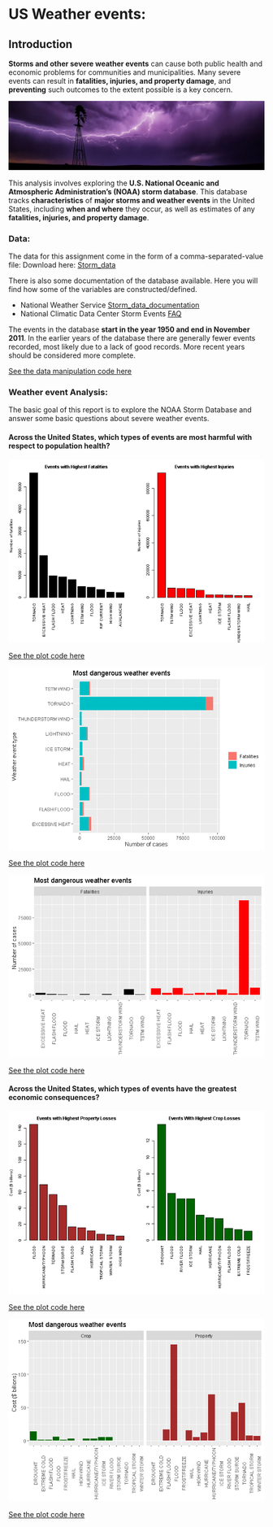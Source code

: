 US Weather events:
================

## Introduction

**Storms and other severe weather events** can cause both public health
and economic problems for communities and municipalities. Many severe
events can result in **fatalities, injuries, and property damage**, and
**preventing** such outcomes to the extent possible is a key concern.

<img src="images/weather_img.jpg" width="1000px" />

This analysis involves exploring the **U.S. National Oceanic and
Atmospheric Administration’s (NOAA) storm database**. This database
tracks **characteristics** of **major storms and weather events** in the
United States, including **when and where** they occur, as well as
estimates of any **fatalities, injuries, and property damage**.

### Data:

The data for this assignment come in the form of a comma-separated-value
file: Download here:
[Storm\_data](https://d396qusza40orc.cloudfront.net/repdata%2Fdata%2FStormData.csv.bz2)

There is also some documentation of the database available. Here you
will find how some of the variables are constructed/defined.

  - National Weather Service
    [Storm\_data\_documentation](https://d396qusza40orc.cloudfront.net/repdata%2Fpeer2_doc%2Fpd01016005curr.pdf)
  - National Climatic Data Center Storm Events
    [FAQ](https://d396qusza40orc.cloudfront.net/repdata%2Fpeer2_doc%2FNCDC%20Storm%20Events-FAQ%20Page.pdf)

The events in the database **start in the year 1950 and end in November
2011**. In the earlier years of the database there are generally fewer
events recorded, most likely due to a lack of good records. More recent
years should be considered more complete.

[See the data manipulation code here](XXXXX)

### Weather event Analysis:

The basic goal of this report is to explore the NOAA Storm Database and
answer some basic questions about severe weather events.

#### Across the United States, which types of events are most harmful with respect to population health?

![](README_files/figure-gfm/unnamed-chunk-3-1.png)<!-- -->

[See the plot code here](XXXXX)

![](README_files/figure-gfm/unnamed-chunk-4-1.png)<!-- -->

[See the plot code here](XXXXX)

![](README_files/figure-gfm/unnamed-chunk-5-1.png)<!-- -->

[See the plot code here](XXXXX)

#### Across the United States, which types of events have the greatest economic consequences?

![](README_files/figure-gfm/unnamed-chunk-6-1.png)<!-- -->

[See the plot code here](XXXXX)

![](README_files/figure-gfm/unnamed-chunk-7-1.png)<!-- -->

[See the plot code here](XXXXX)
